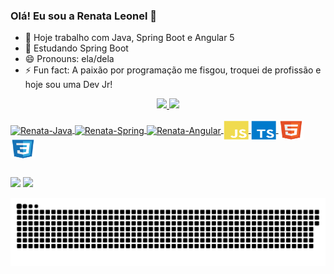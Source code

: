 ### Olá! Eu sou a Renata Leonel 👋


- 🔭 Hoje trabalho com Java, Spring Boot e Angular 5
- 🌱 Estudando Spring Boot
- 😄 Pronouns: ela/dela
- ⚡ Fun fact: A paixão por programação me fisgou, troquei de profissão e hoje sou uma Dev Jr!

<div align="center">
  <a href="https://github.com/RenataLeonel">
  <img height="170em" src="https://github-readme-stats.vercel.app/api?username=RenataLeonel&show_icons=true&theme=radical&include_all_commits=true&count_private=true"/>
  <img height="170em" src="https://github-readme-stats.vercel.app/api/top-langs/?username=RenataLeonel&layout=compact&langs_count=7&theme=radical"/>
</div>
<div style="display: inline_block"><br>
  <img align="center" alt="Renata-Java" height="30" width="40"src="https://cdn.jsdelivr.net/gh/devicons/devicon/icons/java/java-original-wordmark.svg" />
  <img align="center" alt="Renata-Spring" height="30" width="40"src="https://cdn.jsdelivr.net/gh/devicons/devicon/icons/spring/spring-original-wordmark.svg" />
  <img align="center" alt="Renata-Angular" height="30" width="40"src="https://cdn.jsdelivr.net/gh/devicons/devicon/icons/angularjs/angularjs-original.svg" />
  <img align="center" alt="Renata-Js" height="30" width="40" src="https://raw.githubusercontent.com/devicons/devicon/master/icons/javascript/javascript-plain.svg">
  <img align="center" alt="Renata-Ts" height="30" width="40" src="https://raw.githubusercontent.com/devicons/devicon/master/icons/typescript/typescript-plain.svg">
  <img align="center" alt="Renata-HTML" height="30" width="40" src="https://raw.githubusercontent.com/devicons/devicon/master/icons/html5/html5-original.svg">
  <img align="center" alt="Renata-CSS" height="30" width="40" src="https://raw.githubusercontent.com/devicons/devicon/master/icons/css3/css3-original.svg">
  <!-- meu gif/desenho-->
</div>
  
  ##
<div>
  <a href="https://www.linkedin.com/in/renata-leonel" target="_blank"><img src="https://img.shields.io/badge/-LinkedIn-%230077B5?style=for-the-badge&logo=linkedin&logoColor=white" target="_blank"></a> 
  <a href = "mailto:contatorennataleonel@gmail.com"><img src="https://img.shields.io/badge/Gmail-D14836?style=for-the-badge&logo=gmail&logoColor=white" target="_blank"></a>
  
  ![Snake animation](https://github.com/RenataLeonel/RenataLeonel/blob/output/github-contribution-grid-snake.svg)
  
</div>
